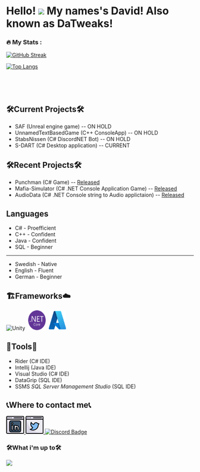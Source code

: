 <h1>
  Hello! 
  <img src="https://media.giphy.com/media/hvRJCLFzcasrR4ia7z/giphy.gif" width="30px"/>
  My names's David! Also known as DaTweaks!
</h1>

### :fire: My Stats :

[![GitHub Streak](http://github-readme-streak-stats.herokuapp.com?user=DaTweaks&theme=dark&background=000000)](https://git.io/streak-stats)

[![Top Langs](https://github-readme-stats.vercel.app/api/top-langs/?username=DaTweaks&layout=compact&theme=vision-friendly-dark)](https://github.com/anuraghazra/github-readme-stats)

<p align="left"><img src="https://komarev.com/ghpvc/?username=kakbar&style=for-the-badge&color=blue" alt=""></p>
<p align="left"><img src="https://komarev.com/ghpvc/?username=DaTweaks&style=for-the-badge&color=blue" alt=""></p>


## 🛠Current Projects🛠
* SAF (Unreal engine game) -- ON HOLD
* UnnamedTextBasedGame (C++ ConsoleApp) -- ON HOLD
* StabsNissen (C# DiscordNET Bot) -- ON HOLD
* S-DART (C# Desktop application) -- CURRENT

## 🛠Recent Projects🛠
* Punchman (C# Game) -- [Released](https://github.com/olchyk98/punchman/releases/tag/1.0)
* Mafia-Simulator (C# .NET Console Application Game) -- [Released](https://github.com/DaTweaks/Mafia-Simulator)
* AudioData (C# .NET Console string to Audio applictaion) -- [Released](https://github.com/DaTweaks/AudioData)

## Languages
* C# - Proefficient
* C++ - Confident
* Java - Confident
* SQL - Beginner

---

* Swedish - Native
* English - Fluent
* German - Beginner

## 🏗Frameworks☁
<div>
  <img src="https://companieslogo.com/img/orig/U.D-7a606e31.png?t=1634728034" title="Unity" alt= "Unity" width="47" height="53"/>&nbsp;
  <img src="https://github.com/devicons/devicon/blob/master/icons/dotnetcore/dotnetcore-original.svg" title=".NET" alt= ".NET" width="47" height="53"/>&nbsp;
  <img src="https://github.com/devicons/devicon/blob/master/icons/azure/azure-original.svg" title="Azure" alt= "Azure" width="47" height="53"/>
</div>

## 🧰Tools🧰

* Rider (C# IDE)
* Intellij (Java IDE)
* Visual Studio (C# IDE)
* DataGrip (SQL IDE)
* SSMS *SQL Server Management Studio* (SQL IDE)

## 📞Where to contact me📞

<div id="badges">
  <a href="https://www.linkedin.com/in/david-hornemark-46475b218">
    <img src="https://github.com/DaTweaks/DaTweaks/blob/main/Icons/linkedin.png" alt="LinkedIn Badge"/>
  </a>
  <a href="https://twitter.com/DaTweaks">
    <img src="https://github.com/DaTweaks/DaTweaks/blob/main/Icons/twitter.png" alt="Twitter Badge"/>
  </a>
    </a>
  <a href="https://discord.com/users/376772163161686037">
    <img src="https://discord.com/assets/3437c10597c1526c3dbd98c737c2bcae.svg" alt="Discord Badge" height=50 width=50/>
  </a>
</div>

### 🛠What i'm up to🛠

<a href ="https://discord.com/users/376772163161686037"><img align="left" src="https://lanyard-profile-readme.vercel.app/api/376772163161686037?bg=121212" width="418"></a>
